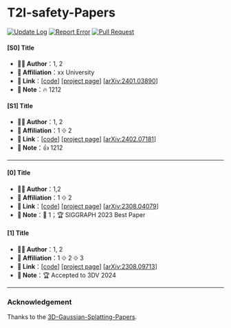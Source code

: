 # T2I-safety-Papers
[![Update Log](https://img.shields.io/badge/💡-Update_Log-informational.svg?style=flat)](readme.md)
[![Report Error](https://img.shields.io/badge/🐛-Report_Error-yellow.svg?style=flat)](https://github.com/Awesome3DGS/3D-Gaussian-Splatting-Papers/issues)
[![Pull Request](https://img.shields.io/badge/👐-Pull_Request-brightgreen.svg?style=flat)](https://github.com/Awesome3DGS/3D-Gaussian-Splatting-Papers/pulls)

#### [S0] Title
- **🧑‍🔬 Author**：1, 2
- **🏫 Affiliation**：xx University
- **🔗 Link**：[[code](https://github.com)] [[project page](https://github.com)] [[arXiv:2401.03890](https://arxiv.org/abs/2401.03890)]
- **📝 Note**：🔥 1212

#### [S1] Title
- **🧑‍🔬 Author**：1, 2
- **🏫 Affiliation**：1 ⟐ 2
- **🔗 Link**：[[code](https://github.com)] [[project page](https://github.com)] [[arXiv:2402.07181](https://arxiv.org/abs/2402.07181)]
- **📝 Note**：👍 1212

---

#### [0] Title
- **🧑‍🔬 Author**：1,2
- **🏫 Affiliation**：1 ⟐ 2
- **🔗 Link**：[[code](https://github.com)] [[project page](https://github.com)] [[arXiv:2308.04079](https://arxiv.org/abs/2308.04079)] 
- **📝 Note**：🚀 1；🏆 SIGGRAPH 2023 Best Paper

#### [1] Title
- **🧑‍🔬 Author**：1, 2
- **🏫 Affiliation**：1 ⟐ 2 ⟐ 3
- **🔗 Link**：[[code](https://github.com)] [[project page](https://github.com)] [[arXiv:2308.09713](https://arxiv.org/abs/2308.09713)] 
- **📝 Note**：🏆 Accepted to 3DV 2024

---


### Acknowledgement
Thanks to the [3D-Gaussian-Splatting-Papers](https://github.com/Awesome3DGS/3D-Gaussian-Splatting-Papers).